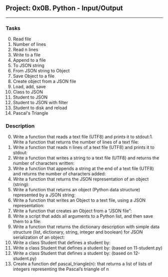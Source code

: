 ## Project: 0x0B. Python - Input/Output 
---
### Tasks
0. Read file 
1. Number of lines
2. Read n lines
3. Write to a file
4. Append to a file
5. To JSON string
6. From JSON string to Object
7. Save Object to a file
8. Create object from a JSON file
9. Load, add, save
10. Class to JSON
11. Student to JSON
12. Student to JSON with filter
13. Student to disk and reload
14. Pascal's Triangle
### Description
0. Write a function that reads a text file (UTF8) and prints it to stdout:1. Write a function that returns the number of lines of a text file:
2. Write a function that reads n lines of a text file (UTF8) and prints it to stdout:
3. Write a function that writes a string to a text file (UTF8) and returns the number of characters written:
4. Write a function that appends a string at the end of a text file (UTF8) and returns the number of characters added:
5. Write a function that returns the JSON representation of an object (string):
6. Write a function that returns an object (Python data structure) represented by a JSON string:
7. Write a function that writes an Object to a text file, using a JSON representation:
8. Write a function that creates an Object from a “JSON file”:
9. Write a script that adds all arguments to a Python list, and then save them to a file:
10. Write a function that returns the dictionary description with simple data structure (list, dictionary, string, integer and boolean) for JSON serialization of an object:
11. Write a class Student that defines a student by:
12. Write a class Student that defines a student by: (based on 11-student.py)
13. Write a class Student that defines a student by: (based on 12-student.py)
14. Create a function def pascal_triangle(n): that returns a list of lists of integers representing the Pascal’s triangle of n
